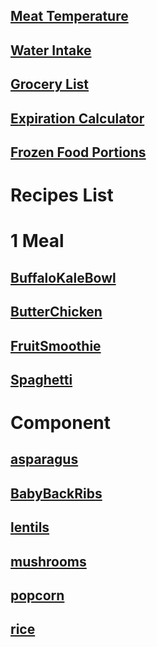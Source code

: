 ## [Meat Temperature](https://www.clickthisnick.com/recipes/meatTemp.html)
## [Water Intake](https://www.clickthisnick.com/recipes/waterIntake.html)
## [Grocery List](https://www.clickthisnick.com/recipes/groceryList.html)
## [Expiration Calculator](https://www.clickthisnick.com/recipes/expirationCalculator.html)
## [Frozen Food Portions](https://www.clickthisnick.com/recipes/frozenFood.html)
# Recipes List
# 1 Meal
## [BuffaloKaleBowl](https://www.clickthisnick.com/recipes/dist/buffalokalebowl.html)

## [ButterChicken](https://www.clickthisnick.com/recipes/dist/butterchicken.html)

## [FruitSmoothie](https://www.clickthisnick.com/recipes/dist/fruitsmoothie.html)

## [Spaghetti](https://www.clickthisnick.com/recipes/dist/spaghetti.html)

# Component
## [asparagus](https://www.clickthisnick.com/recipes/dist/asparagus.html)

## [BabyBackRibs](https://www.clickthisnick.com/recipes/dist/babybackribs.html)

## [lentils](https://www.clickthisnick.com/recipes/dist/lentils.html)

## [mushrooms](https://www.clickthisnick.com/recipes/dist/mushrooms.html)

## [popcorn](https://www.clickthisnick.com/recipes/dist/popcorn.html)

## [rice](https://www.clickthisnick.com/recipes/dist/rice.html)

